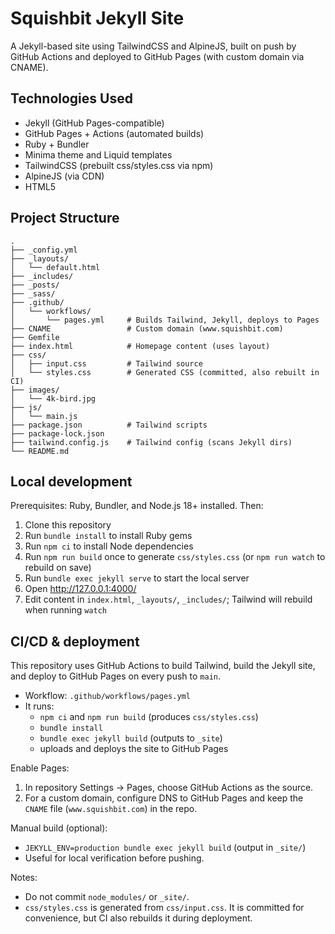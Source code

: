 # Squishbit Jekyll Site

A Jekyll-based site using TailwindCSS and AlpineJS, built on push by GitHub Actions and deployed to GitHub Pages (with custom domain via CNAME).

## Technologies Used

- Jekyll (GitHub Pages-compatible)
- GitHub Pages + Actions (automated builds)
- Ruby + Bundler
- Minima theme and Liquid templates
- TailwindCSS (prebuilt css/styles.css via npm)
- AlpineJS (via CDN)
- HTML5

## Project Structure

```
.
├── _config.yml
├── _layouts/
│   └── default.html
├── _includes/
├── _posts/
├── _sass/
├── .github/
│   └── workflows/
│       └── pages.yml     # Builds Tailwind, Jekyll, deploys to Pages
├── CNAME                 # Custom domain (www.squishbit.com)
├── Gemfile
├── index.html            # Homepage content (uses layout)
├── css/
│   ├── input.css         # Tailwind source
│   └── styles.css        # Generated CSS (committed, also rebuilt in CI)
├── images/
│   └── 4k-bird.jpg
├── js/
│   └── main.js
├── package.json          # Tailwind scripts
├── package-lock.json
├── tailwind.config.js    # Tailwind config (scans Jekyll dirs)
└── README.md
```

## Local development

Prerequisites: Ruby, Bundler, and Node.js 18+ installed. Then:

1. Clone this repository
2. Run `bundle install` to install Ruby gems
3. Run `npm ci` to install Node dependencies
4. Run `npm run build` once to generate `css/styles.css` (or `npm run watch` to rebuild on save)
5. Run `bundle exec jekyll serve` to start the local server
6. Open http://127.0.0.1:4000/
7. Edit content in `index.html`, `_layouts/`, `_includes/`; Tailwind will rebuild when running `watch`

## CI/CD & deployment

This repository uses GitHub Actions to build Tailwind, build the Jekyll site, and deploy to GitHub Pages on every push to `main`.

- Workflow: `.github/workflows/pages.yml`
- It runs:
  - `npm ci` and `npm run build` (produces `css/styles.css`)
  - `bundle install`
  - `bundle exec jekyll build` (outputs to `_site`)
  - uploads and deploys the site to GitHub Pages

Enable Pages:
1. In repository Settings → Pages, choose GitHub Actions as the source.
2. For a custom domain, configure DNS to GitHub Pages and keep the `CNAME` file (`www.squishbit.com`) in the repo.

Manual build (optional):
- `JEKYLL_ENV=production bundle exec jekyll build` (output in `_site/`)
- Useful for local verification before pushing.

Notes:
- Do not commit `node_modules/` or `_site/`.
- `css/styles.css` is generated from `css/input.css`. It is committed for convenience, but CI also rebuilds it during deployment.